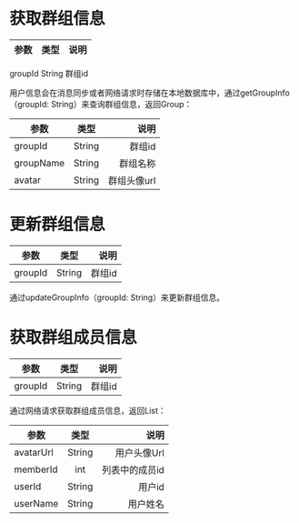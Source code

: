 # 获取群组信息
参数|类型|说明
-|:-:|-:
groupId	String	群组id

用户信息会在消息同步或者网络请求时存储在本地数据库中，通过getGroupInfo
（groupId: String）来查询群组信息，返回Group：

参数|类型|说明
-|:-:|-:
groupId|String|群组id
groupName|String|群组名称
avatar|String|群组头像url

# 更新群组信息
参数|类型|说明
-|:-:|-:
groupId|String|群组id

通过updateGroupInfo（groupId: String）来更新群组信息。

# 获取群组成员信息
参数|类型|说明
-|:-:|-:
groupId|String|群组id

通过网络请求获取群组成员信息，返回List：

参数|类型|说明
-|:-:|-:
avatarUrl|String|用户头像Url
memberId|int|列表中的成员id
userId|String|用户id
userName|String|用户姓名

